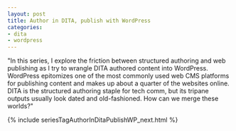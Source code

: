 ```yaml
---
layout: post
title: Author in DITA, publish with WordPress
categories:
- dita
- wordpress
---
```


"In this series, I explore the friction between structured authoring and web publishing as I try to wrangle DITA authored content into WordPress. WordPress epitomizes one of the most commonly used web CMS platforms for publishing content and makes up about a quarter of the websites online. DITA is the structured authoring staple for tech comm, but its tripane outputs usually look dated and old-fashioned. How can we merge these worlds?"

{% include seriesTagAuthorInDitaPublishWP_next.html %}